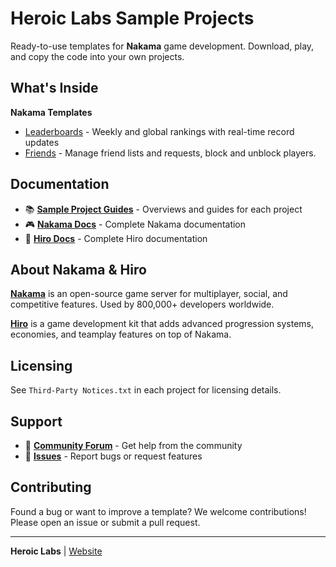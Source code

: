 # Heroic Labs Sample Projects

Ready-to-use templates for **Nakama** game development. Download, play, and copy the code into your own projects.

## What's Inside

**Nakama Templates**

- [Leaderboards](./UnityNakamaLeaderboards/) - Weekly and global rankings with real-time record updates
- [Friends](./UnityNakamaFriends/) - Manage friend lists and requests, block and unblock players.

## Documentation

- 📚 **[Sample Project Guides](https://heroiclabs.com/docs/sample-projects)** - Overviews and guides for each project
- 🎮 **[Nakama Docs](https://heroiclabs.com/docs/nakama/)** - Complete Nakama documentation
- 🚀 **[Hiro Docs](https://heroiclabs.com/docs/hiro/)** - Complete Hiro documentation

## About Nakama & Hiro

**[Nakama](https://heroiclabs.com/nakama/)** is an open-source game server for multiplayer, social, and competitive features. Used by 800,000+ developers worldwide.

**[Hiro](https://heroiclabs.com/hiro/)** is a game development kit that adds advanced progression systems, economies, and teamplay features on top of Nakama.

## Licensing

See `Third-Party Notices.txt` in each project for licensing details.

## Support

- 💬 **[Community Forum](https://forum.heroiclabs.com/)** - Get help from the community
- 🐛 **[Issues](https://github.com/heroiclabs/sample-projects/issues)** - Report bugs or request features

## Contributing

Found a bug or want to improve a template? We welcome contributions! Please open an issue or submit a pull request.

---

**Heroic Labs** | [Website](https://heroiclabs.com/)

